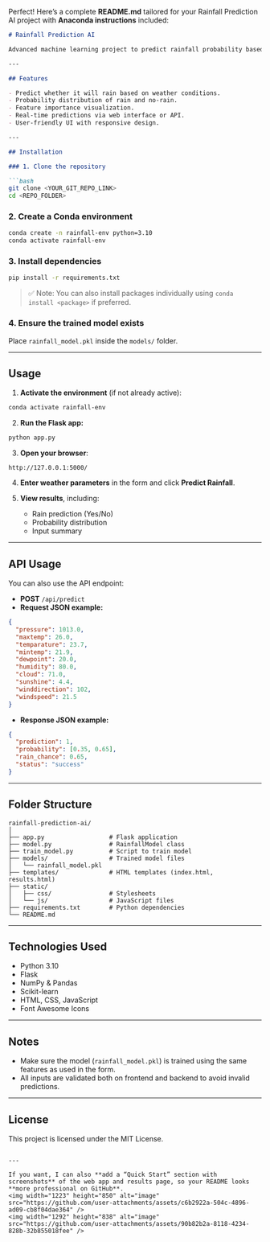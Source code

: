 Perfect! Here’s a complete **README.md** tailored for your Rainfall Prediction AI project with **Anaconda instructions** included:

````markdown
# Rainfall Prediction AI

Advanced machine learning project to predict rainfall probability based on current weather parameters. Built with **Python**, **Flask**, and **scikit-learn**.

---

## Features

- Predict whether it will rain based on weather conditions.
- Probability distribution of rain and no-rain.
- Feature importance visualization.
- Real-time predictions via web interface or API.
- User-friendly UI with responsive design.

---

## Installation

### 1. Clone the repository

```bash
git clone <YOUR_GIT_REPO_LINK>
cd <REPO_FOLDER>
````

### 2. Create a Conda environment

```bash
conda create -n rainfall-env python=3.10
conda activate rainfall-env
```

### 3. Install dependencies

```bash
pip install -r requirements.txt
```

> ✅ Note: You can also install packages individually using `conda install <package>` if preferred.

### 4. Ensure the trained model exists

Place `rainfall_model.pkl` inside the `models/` folder.

---

## Usage

1. **Activate the environment** (if not already active):

```bash
conda activate rainfall-env
```

2. **Run the Flask app:**

```bash
python app.py
```

3. **Open your browser**:

```
http://127.0.0.1:5000/
```

4. **Enter weather parameters** in the form and click **Predict Rainfall**.

5. **View results**, including:

   * Rain prediction (Yes/No)
   * Probability distribution
   * Input summary

---

## API Usage

You can also use the API endpoint:

* **POST** `/api/predict`
* **Request JSON example:**

```json
{
  "pressure": 1013.0,
  "maxtemp": 26.0,
  "temparature": 23.7,
  "mintemp": 21.9,
  "dewpoint": 20.0,
  "humidity": 80.0,
  "cloud": 71.0,
  "sunshine": 4.4,
  "winddirection": 102,
  "windspeed": 21.5
}
```

* **Response JSON example:**

```json
{
  "prediction": 1,
  "probability": [0.35, 0.65],
  "rain_chance": 0.65,
  "status": "success"
}
```

---

## Folder Structure

```
rainfall-prediction-ai/
│
├── app.py                  # Flask application
├── model.py                # RainfallModel class
├── train_model.py          # Script to train model
├── models/                 # Trained model files
│   └── rainfall_model.pkl
├── templates/              # HTML templates (index.html, results.html)
├── static/
│   ├── css/                # Stylesheets
│   └── js/                 # JavaScript files
├── requirements.txt        # Python dependencies
└── README.md
```

---

## Technologies Used

* Python 3.10
* Flask
* NumPy & Pandas
* Scikit-learn
* HTML, CSS, JavaScript
* Font Awesome Icons

---

## Notes

* Make sure the model (`rainfall_model.pkl`) is trained using the same features as used in the form.
* All inputs are validated both on frontend and backend to avoid invalid predictions.

---

## License

This project is licensed under the MIT License.

```

---

If you want, I can also **add a “Quick Start” section with screenshots** of the web app and results page, so your README looks **more professional on GitHub**.  
<img width="1223" height="850" alt="image" src="https://github.com/user-attachments/assets/c6b2922a-504c-4896-ad09-cb8f04dae364" />
<img width="1292" height="838" alt="image" src="https://github.com/user-attachments/assets/90b82b2a-8118-4234-828b-32b855018fee" />


